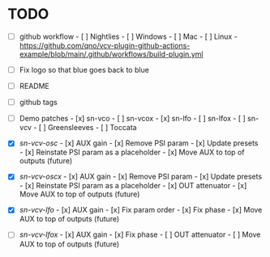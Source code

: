 # TODO

- [ ] github workflow
      - [ ] Nightlies
            - [ ] Windows
            - [ ] Mac
            - [ ] Linux
      - https://github.com/qno/vcv-plugin-github-actions-example/blob/main/.github/workflows/build-plugin.yml

- [ ] Fix logo so that blue goes back to blue
- [ ] README
- [ ] github tags
- [ ] Demo patches
      - [x] sn-vco
      - [ ] sn-vcox
      - [x] sn-lfo
      - [ ] sn-lfox
      - [ ] sn-vcv
      - [ ] Greensleeves
      - [ ] Toccata

- [x] _sn-vcv-osc_
      - [x] AUX gain
      - [x] Remove PSI param
      - [x] Update presets
      - [x] Reinstate PSI param as a placeholder
      - [x] Move AUX to top of outputs (future)

- [x] _sn-vcv-oscx_
      - [x] AUX gain
      - [x] Remove PSI param
      - [x] Update presets
      - [x] Reinstate PSI param as a placeholder
      - [x] OUT attenuator
      - [x] Move AUX to top of outputs (future)

- [x] _sn-vcv-lfo_
      - [x] AUX gain
      - [x] Fix param order
      - [x] Fix phase
      - [x] Move AUX to top of outputs (future)

- [ ] _sn-vcv-lfox_
      - [x] AUX gain
      - [x] Fix phase
      - [ ] OUT attenuator
      - [ ] Move AUX to top of outputs (future)

